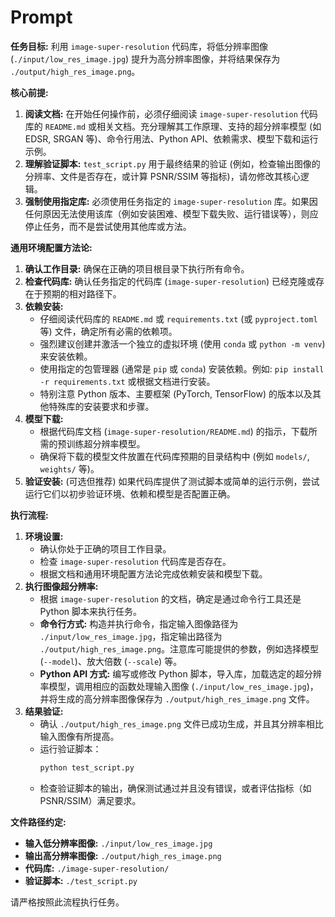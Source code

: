 # Prompt

**任务目标:** 利用 `image-super-resolution` 代码库，将低分辨率图像 (`./input/low_res_image.jpg`) 提升为高分辨率图像，并将结果保存为 `./output/high_res_image.png`。

**核心前提:**
1.  **阅读文档:** 在开始任何操作前，必须仔细阅读 `image-super-resolution` 代码库的 `README.md` 或相关文档。充分理解其工作原理、支持的超分辨率模型 (如 EDSR, SRGAN 等)、命令行用法、Python API、依赖需求、模型下载和运行示例。
2.  **理解验证脚本:** `test_script.py` 用于最终结果的验证 (例如，检查输出图像的分辨率、文件是否存在，或计算 PSNR/SSIM 等指标)，请勿修改其核心逻辑。
3.  **强制使用指定库:** 必须使用任务指定的 `image-super-resolution` 库。如果因任何原因无法使用该库（例如安装困难、模型下载失败、运行错误等），则应停止任务，而不是尝试使用其他库或方法。

**通用环境配置方法论:**
1.  **确认工作目录:** 确保在正确的项目根目录下执行所有命令。
2.  **检查代码库:** 确认任务指定的代码库 (`image-super-resolution`) 已经克隆或存在于预期的相对路径下。
3.  **依赖安装:**
    *   仔细阅读代码库的 `README.md` 或 `requirements.txt` (或 `pyproject.toml` 等) 文件，确定所有必需的依赖项。
    *   强烈建议创建并激活一个独立的虚拟环境 (使用 `conda` 或 `python -m venv`) 来安装依赖。
    *   使用指定的包管理器 (通常是 `pip` 或 `conda`) 安装依赖。例如: `pip install -r requirements.txt` 或根据文档进行安装。
    *   特别注意 Python 版本、主要框架 (PyTorch, TensorFlow) 的版本以及其他特殊库的安装要求和步骤。
4.  **模型下载:**
    *   根据代码库文档 (`image-super-resolution/README.md`) 的指示，下载所需的预训练超分辨率模型。
    *   确保将下载的模型文件放置在代码库预期的目录结构中 (例如 `models/`, `weights/` 等)。
5.  **验证安装:** (可选但推荐) 如果代码库提供了测试脚本或简单的运行示例，尝试运行它们以初步验证环境、依赖和模型是否配置正确。

**执行流程:**
1.  **环境设置:**
    *   确认你处于正确的项目工作目录。
    *   检查 `image-super-resolution` 代码库是否存在。
    *   根据文档和通用环境配置方法论完成依赖安装和模型下载。
2.  **执行图像超分辨率:**
    *   根据 `image-super-resolution` 的文档，确定是通过命令行工具还是 Python 脚本来执行任务。
    *   **命令行方式:** 构造并执行命令，指定输入图像路径为 `./input/low_res_image.jpg`，指定输出路径为 `./output/high_res_image.png`。注意库可能提供的参数，例如选择模型 (`--model`)、放大倍数 (`--scale`) 等。
    *   **Python API 方式:** 编写或修改 Python 脚本，导入库，加载选定的超分辨率模型，调用相应的函数处理输入图像 (`./input/low_res_image.jpg`)，并将生成的高分辨率图像保存为 `./output/high_res_image.png` 文件。
3.  **结果验证:**
    *   确认 `./output/high_res_image.png` 文件已成功生成，并且其分辨率相比输入图像有所提高。
    *   运行验证脚本：
        ```bash
        python test_script.py
        ```
    *   检查验证脚本的输出，确保测试通过并且没有错误，或者评估指标（如 PSNR/SSIM）满足要求。

**文件路径约定:**
-   **输入低分辨率图像:** `./input/low_res_image.jpg`
-   **输出高分辨率图像:** `./output/high_res_image.png`
-   **代码库:** `./image-super-resolution/`
-   **验证脚本:** `./test_script.py`

请严格按照此流程执行任务。 